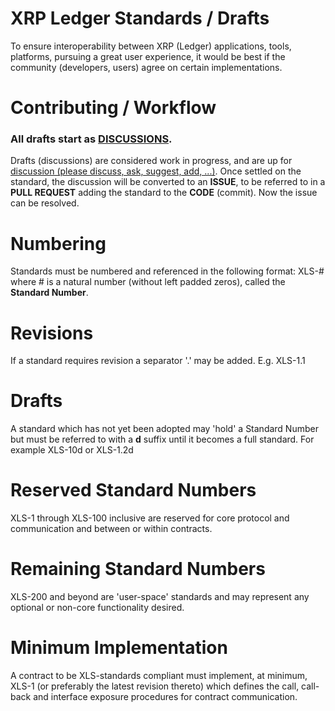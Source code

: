 # XRP Ledger Standards / Drafts

To ensure interoperability between XRP (Ledger) applications, tools, platforms, pursuing a great user experience, it would be best if the
community (developers, users) agree on certain implementations.
  
# Contributing / Workflow

### All drafts start as [**DISCUSSIONS**](https://github.com/xrp-community/standards-drafts/discussions).

Drafts (discussions) are considered work in progress, and are up for [discussion (please discuss, ask, suggest, add, ...)](https://github.com/xrp-community/standards-drafts/discussions). Once settled on the standard, the discussion will be converted to an **ISSUE**, to be referred to in a **PULL REQUEST** adding the standard to the **CODE** (commit). Now the issue can be resolved.

# Numbering

Standards must be numbered and referenced in the following format: XLS-# where # is a natural number (without left padded zeros), called the __Standard Number__.

# Revisions

If a standard requires revision a separator '.' may be added. E.g. XLS-1.1

# Drafts

A standard which has not yet been adopted may 'hold' a Standard Number but must be referred to with a __d__ suffix until it becomes a full standard. For example XLS-10d or XLS-1.2d

# Reserved Standard Numbers

XLS-1 through XLS-100 inclusive are reserved for core protocol and communication and between or within contracts.

# Remaining Standard Numbers

XLS-200 and beyond are 'user-space' standards and may represent any optional or non-core functionality desired.

# Minimum Implementation

A contract to be XLS-standards compliant must implement, at minimum, XLS-1 (or preferably the latest revision thereto) which defines the call, call-back and interface exposure procedures for contract communication.
